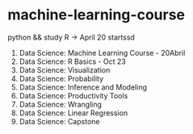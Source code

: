 # machine-learning-course
python &amp;&amp; study R -> April 20 startssd


1. Data Science: Machine Learning Course - 20Abril
2. Data Science: R Basics - Oct 23
3. Data Science: Visualization
4. Data Science: Probability
5. Data Science: Inference and Modeling
6. Data Science: Productivity Tools
7. Data Science: Wrangling
8. Data Science: Linear Regression
9. Data Science: Capstone
